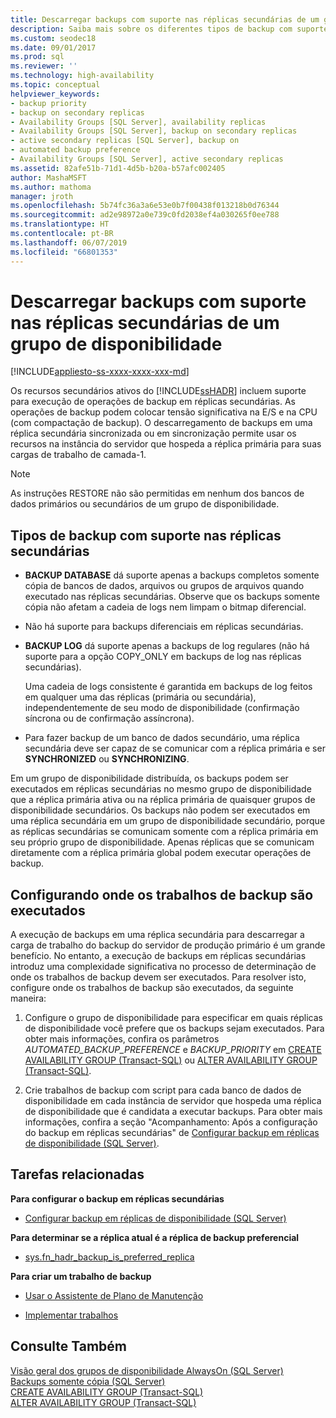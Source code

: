 ```yaml
---
title: Descarregar backups com suporte nas réplicas secundárias de um grupo de disponibilidade
description: Saiba mais sobre os diferentes tipos de backup com suporte ao descarregamento de backups em uma réplica secundária de um grupo de disponibilidade Always On.
ms.custom: seodec18
ms.date: 09/01/2017
ms.prod: sql
ms.reviewer: ''
ms.technology: high-availability
ms.topic: conceptual
helpviewer_keywords:
- backup priority
- backup on secondary replicas
- Availability Groups [SQL Server], availability replicas
- Availability Groups [SQL Server], backup on secondary replicas
- active secondary replicas [SQL Server], backup on
- automated backup preference
- Availability Groups [SQL Server], active secondary replicas
ms.assetid: 82afe51b-71d1-4d5b-b20a-b57afc002405
author: MashaMSFT
ms.author: mathoma
manager: jroth
ms.openlocfilehash: 5b74fc36a3a6e53e0b7f00438f013218b0d76344
ms.sourcegitcommit: ad2e98972a0e739c0fd2038ef4a030265f0ee788
ms.translationtype: HT
ms.contentlocale: pt-BR
ms.lasthandoff: 06/07/2019
ms.locfileid: "66801353"
---
```

# <a name="offload-supported-backups-to-secondary-replicas-of-an-availability-group"></a>Descarregar backups com suporte nas réplicas secundárias de um grupo de disponibilidade
[!INCLUDE[appliesto-ss-xxxx-xxxx-xxx-md](../../../includes/appliesto-ss-xxxx-xxxx-xxx-md.md)]

  Os recursos secundários ativos do [!INCLUDE[ssHADR](../../../includes/sshadr-md.md)] incluem suporte para execução de operações de backup em réplicas secundárias. As operações de backup podem colocar tensão significativa na E/S e na CPU (com compactação de backup). O descarregamento de backups em uma réplica secundária sincronizada ou em sincronização permite usar os recursos na instância do servidor que hospeda a réplica primária para suas cargas de trabalho de camada-1.  

> [!NOTE]  
>  As instruções RESTORE não são permitidas em nenhum dos bancos de dados primários ou secundários de um grupo de disponibilidade.  
  
 
##  <a name="SupportedBuTypes"></a> Tipos de backup com suporte nas réplicas secundárias  
  
-   **BACKUP DATABASE** dá suporte apenas a backups completos somente cópia de bancos de dados, arquivos ou grupos de arquivos quando executado nas réplicas secundárias. Observe que os backups somente cópia não afetam a cadeia de logs nem limpam o bitmap diferencial.  
  
-   Não há suporte para backups diferenciais em réplicas secundárias.  
  
-   **BACKUP LOG** dá suporte apenas a backups de log regulares (não há suporte para a opção COPY_ONLY em backups de log nas réplicas secundárias).  
  
     Uma cadeia de logs consistente é garantida em backups de log feitos em qualquer uma das réplicas (primária ou secundária), independentemente de seu modo de disponibilidade (confirmação síncrona ou de confirmação assíncrona).  
  
-   Para fazer backup de um banco de dados secundário, uma réplica secundária deve ser capaz de se comunicar com a réplica primária e ser **SYNCHRONIZED** ou **SYNCHRONIZING**.  

Em um grupo de disponibilidade distribuída, os backups podem ser executados em réplicas secundárias no mesmo grupo de disponibilidade que a réplica primária ativa ou na réplica primária de quaisquer grupos de disponibilidade secundários. Os backups não podem ser executados em uma réplica secundária em um grupo de disponibilidade secundário, porque as réplicas secundárias se comunicam somente com a réplica primária em seu próprio grupo de disponibilidade. Apenas réplicas que se comunicam diretamente com a réplica primária global podem executar operações de backup.

##  <a name="WhereBuJobsRun"></a> Configurando onde os trabalhos de backup são executados  
 A execução de backups em uma réplica secundária para descarregar a carga de trabalho do backup do servidor de produção primário é um grande benefício. No entanto, a execução de backups em réplicas secundárias introduz uma complexidade significativa no processo de determinação de onde os trabalhos de backup devem ser executados. Para resolver isto, configure onde os trabalhos de backup são executados, da seguinte maneira:  
  
1.  Configure o grupo de disponibilidade para especificar em quais réplicas de disponibilidade você prefere que os backups sejam executados. Para obter mais informações, confira os parâmetros *AUTOMATED_BACKUP_PREFERENCE* e *BACKUP_PRIORITY* em [CREATE AVAILABILITY GROUP &#40;Transact-SQL&#41;](../../../t-sql/statements/create-availability-group-transact-sql.md) ou [ALTER AVAILABILITY GROUP &#40;Transact-SQL&#41;](../../../t-sql/statements/alter-availability-group-transact-sql.md).  
  
2.  Crie trabalhos de backup com script para cada banco de dados de disponibilidade em cada instância de servidor que hospeda uma réplica de disponibilidade que é candidata a executar backups. Para obter mais informações, confira a seção "Acompanhamento: Após a configuração do backup em réplicas secundárias" de [Configurar backup em réplicas de disponibilidade &#40;SQL Server&#41;](../../../database-engine/availability-groups/windows/configure-backup-on-availability-replicas-sql-server.md).  
  
##  <a name="RelatedTasks"></a> Tarefas relacionadas  
 **Para configurar o backup em réplicas secundárias**  
  
-   [Configurar backup em réplicas de disponibilidade &#40;SQL Server&#41;](../../../database-engine/availability-groups/windows/configure-backup-on-availability-replicas-sql-server.md)  
  
 **Para determinar se a réplica atual é a réplica de backup preferencial**  
  
-   [sys.fn_hadr_backup_is_preferred_replica](../../../relational-databases/system-functions/sys-fn-hadr-backup-is-preferred-replica-transact-sql.md)  
  
 **Para criar um trabalho de backup**  
  
-   [Usar o Assistente de Plano de Manutenção](../../../relational-databases/maintenance-plans/use-the-maintenance-plan-wizard.md)  
  
-   [Implementar trabalhos](../../../ssms/agent/implement-jobs.md)  
  
## <a name="see-also"></a>Consulte Também  
 [Visão geral dos grupos de disponibilidade AlwaysOn &#40;SQL Server&#41;](../../../database-engine/availability-groups/windows/overview-of-always-on-availability-groups-sql-server.md)   
 [Backups somente cópia &#40;SQL Server&#41;](../../../relational-databases/backup-restore/copy-only-backups-sql-server.md)   
 [CREATE AVAILABILITY GROUP &#40;Transact-SQL&#41;](../../../t-sql/statements/create-availability-group-transact-sql.md)   
 [ALTER AVAILABILITY GROUP &#40;Transact-SQL&#41;](../../../t-sql/statements/alter-availability-group-transact-sql.md)  
  
  
